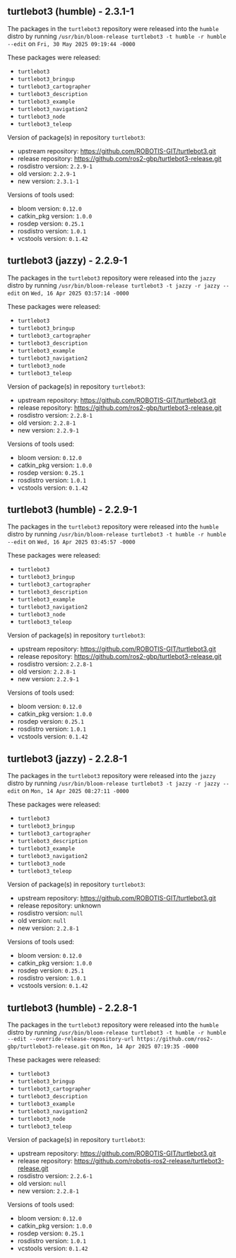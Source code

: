 ## turtlebot3 (humble) - 2.3.1-1

The packages in the `turtlebot3` repository were released into the `humble` distro by running `/usr/bin/bloom-release turtlebot3 -t humble -r humble --edit` on `Fri, 30 May 2025 09:19:44 -0000`

These packages were released:
- `turtlebot3`
- `turtlebot3_bringup`
- `turtlebot3_cartographer`
- `turtlebot3_description`
- `turtlebot3_example`
- `turtlebot3_navigation2`
- `turtlebot3_node`
- `turtlebot3_teleop`

Version of package(s) in repository `turtlebot3`:

- upstream repository: https://github.com/ROBOTIS-GIT/turtlebot3.git
- release repository: https://github.com/ros2-gbp/turtlebot3-release.git
- rosdistro version: `2.2.9-1`
- old version: `2.2.9-1`
- new version: `2.3.1-1`

Versions of tools used:

- bloom version: `0.12.0`
- catkin_pkg version: `1.0.0`
- rosdep version: `0.25.1`
- rosdistro version: `1.0.1`
- vcstools version: `0.1.42`


## turtlebot3 (jazzy) - 2.2.9-1

The packages in the `turtlebot3` repository were released into the `jazzy` distro by running `/usr/bin/bloom-release turtlebot3 -t jazzy -r jazzy --edit` on `Wed, 16 Apr 2025 03:57:14 -0000`

These packages were released:
- `turtlebot3`
- `turtlebot3_bringup`
- `turtlebot3_cartographer`
- `turtlebot3_description`
- `turtlebot3_example`
- `turtlebot3_navigation2`
- `turtlebot3_node`
- `turtlebot3_teleop`

Version of package(s) in repository `turtlebot3`:

- upstream repository: https://github.com/ROBOTIS-GIT/turtlebot3.git
- release repository: https://github.com/ros2-gbp/turtlebot3-release.git
- rosdistro version: `2.2.8-1`
- old version: `2.2.8-1`
- new version: `2.2.9-1`

Versions of tools used:

- bloom version: `0.12.0`
- catkin_pkg version: `1.0.0`
- rosdep version: `0.25.1`
- rosdistro version: `1.0.1`
- vcstools version: `0.1.42`


## turtlebot3 (humble) - 2.2.9-1

The packages in the `turtlebot3` repository were released into the `humble` distro by running `/usr/bin/bloom-release turtlebot3 -t humble -r humble --edit` on `Wed, 16 Apr 2025 03:45:57 -0000`

These packages were released:
- `turtlebot3`
- `turtlebot3_bringup`
- `turtlebot3_cartographer`
- `turtlebot3_description`
- `turtlebot3_example`
- `turtlebot3_navigation2`
- `turtlebot3_node`
- `turtlebot3_teleop`

Version of package(s) in repository `turtlebot3`:

- upstream repository: https://github.com/ROBOTIS-GIT/turtlebot3.git
- release repository: https://github.com/ros2-gbp/turtlebot3-release.git
- rosdistro version: `2.2.8-1`
- old version: `2.2.8-1`
- new version: `2.2.9-1`

Versions of tools used:

- bloom version: `0.12.0`
- catkin_pkg version: `1.0.0`
- rosdep version: `0.25.1`
- rosdistro version: `1.0.1`
- vcstools version: `0.1.42`


## turtlebot3 (jazzy) - 2.2.8-1

The packages in the `turtlebot3` repository were released into the `jazzy` distro by running `/usr/bin/bloom-release turtlebot3 -t jazzy -r jazzy --edit` on `Mon, 14 Apr 2025 08:27:11 -0000`

These packages were released:
- `turtlebot3`
- `turtlebot3_bringup`
- `turtlebot3_cartographer`
- `turtlebot3_description`
- `turtlebot3_example`
- `turtlebot3_navigation2`
- `turtlebot3_node`
- `turtlebot3_teleop`

Version of package(s) in repository `turtlebot3`:

- upstream repository: https://github.com/ROBOTIS-GIT/turtlebot3.git
- release repository: unknown
- rosdistro version: `null`
- old version: `null`
- new version: `2.2.8-1`

Versions of tools used:

- bloom version: `0.12.0`
- catkin_pkg version: `1.0.0`
- rosdep version: `0.25.1`
- rosdistro version: `1.0.1`
- vcstools version: `0.1.42`


## turtlebot3 (humble) - 2.2.8-1

The packages in the `turtlebot3` repository were released into the `humble` distro by running `/usr/bin/bloom-release turtlebot3 -t humble -r humble --edit --override-release-repository-url https://github.com/ros2-gbp/turtlebot3-release.git` on `Mon, 14 Apr 2025 07:19:35 -0000`

These packages were released:
- `turtlebot3`
- `turtlebot3_bringup`
- `turtlebot3_cartographer`
- `turtlebot3_description`
- `turtlebot3_example`
- `turtlebot3_navigation2`
- `turtlebot3_node`
- `turtlebot3_teleop`

Version of package(s) in repository `turtlebot3`:

- upstream repository: https://github.com/ROBOTIS-GIT/turtlebot3.git
- release repository: https://github.com/robotis-ros2-release/turtlebot3-release.git
- rosdistro version: `2.2.6-1`
- old version: `null`
- new version: `2.2.8-1`

Versions of tools used:

- bloom version: `0.12.0`
- catkin_pkg version: `1.0.0`
- rosdep version: `0.25.1`
- rosdistro version: `1.0.1`
- vcstools version: `0.1.42`


